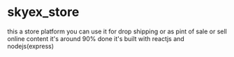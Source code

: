 # skyex_store
this a store platform
you can use it for drop shipping or as pint of sale or sell online content
it's around 90% done
it's built with reactjs and nodejs(express)
